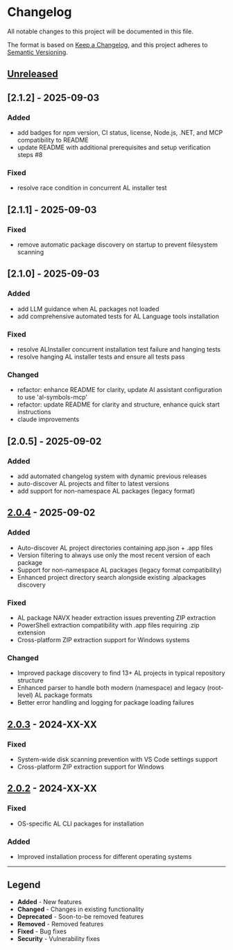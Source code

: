 # Changelog

All notable changes to this project will be documented in this file.

The format is based on [Keep a Changelog](https://keepachangelog.com/en/1.0.0/),
and this project adheres to [Semantic Versioning](https://semver.org/spec/v2.0.0.html).

## [Unreleased]

## [2.1.2] - 2025-09-03

### Added
- add badges for npm version, CI status, license, Node.js, .NET, and MCP compatibility to README
- update README with additional prerequisites and setup verification steps #8

### Fixed
- resolve race condition in concurrent AL installer test

## [2.1.1] - 2025-09-03

### Fixed
- remove automatic package discovery on startup to prevent filesystem scanning

## [2.1.0] - 2025-09-03

### Added
- add LLM guidance when AL packages not loaded
- add comprehensive automated tests for AL Language tools installation

### Fixed
- resolve ALInstaller concurrent installation test failure and hanging tests
- resolve hanging AL installer tests and ensure all tests pass

### Changed
- refactor: enhance README for clarity, update AI assistant configuration to use 'al-symbols-mcp'
- refactor: update README for clarity and structure, enhance quick start instructions
- claude improvements

## [2.0.5] - 2025-09-02

### Added
- add automated changelog system with dynamic previous releases
- auto-discover AL projects and filter to latest versions
- add support for non-namespace AL packages (legacy format)

## [2.0.4] - 2025-09-02

### Added
- Auto-discover AL project directories containing app.json + .app files
- Version filtering to always use only the most recent version of each package
- Support for non-namespace AL packages (legacy format compatibility)
- Enhanced project directory search alongside existing .alpackages discovery

### Fixed
- AL package NAVX header extraction issues preventing ZIP extraction
- PowerShell extraction compatibility with .app files requiring .zip extension
- Cross-platform ZIP extraction support for Windows systems

### Changed
- Improved package discovery to find 13+ AL projects in typical repository structure
- Enhanced parser to handle both modern (namespace) and legacy (root-level) AL package formats
- Better error handling and logging for package loading failures

## [2.0.3] - 2024-XX-XX

### Fixed
- System-wide disk scanning prevention with VS Code settings support
- Cross-platform ZIP extraction support for Windows

## [2.0.2] - 2024-XX-XX

### Fixed
- OS-specific AL CLI packages for installation

### Added
- Improved installation process for different operating systems

---

## Legend
- **Added** - New features
- **Changed** - Changes in existing functionality  
- **Deprecated** - Soon-to-be removed features
- **Removed** - Removed features
- **Fixed** - Bug fixes
- **Security** - Vulnerability fixes

[Unreleased]: https://github.com/StefanMaron/AL-Dependency-MCP-Server/compare/v2.0.4...HEAD
[2.0.4]: https://github.com/StefanMaron/AL-Dependency-MCP-Server/compare/v2.0.3...v2.0.4
[2.0.3]: https://github.com/StefanMaron/AL-Dependency-MCP-Server/compare/v2.0.2...v2.0.3
[2.0.2]: https://github.com/StefanMaron/AL-Dependency-MCP-Server/releases/tag/v2.0.2